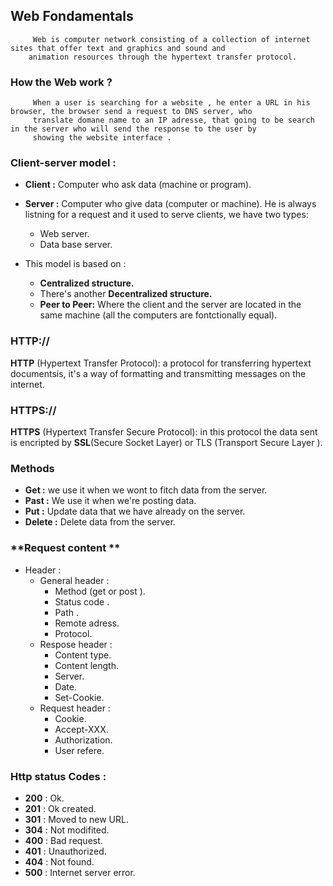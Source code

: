 ## Web Fondamentals
         Web is computer network consisting of a collection of internet sites that offer text and graphics and sound and 
        animation resources through the hypertext transfer protocol.
        
 ### **How the Web work ?**
         When a user is searching for a website , he enter a URL in his browser, the browser send a request to DNS server, who
         translate domane name to an IP adresse, that going to be search in the server who will send the response to the user by
         showing the website interface .
        
 ### **Client-server model :**
 + **Client :** Computer who ask data (machine or program).
 + **Server :** Computer who give data (computer or machine). He is always listning for a request and it used to serve clients, we have two types:
      + Web server.
      + Data base server.
      
 + This model is based on :
      + **Centralized structure.**
      + There's another **Decentralized structure.**
      + **Peer to Peer:** Where the client and the server are located in the same machine (all the computers are fontctionally equal). 
 ### **HTTP://**
 **HTTP** (Hypertext Transfer Protocol): a protocol for transferring hypertext documentsis, it's a way of formatting and transmitting messages on the internet.
 ### **HTTPS://**
 **HTTPS**  (Hypertext Transfer Secure Protocol): in this protocol the data sent is encripted by **SSL**(Secure Socket Layer) or TLS (Transport Secure Layer ).
 
 ### **Methods**
 + **Get :** we use it when we wont to fitch data from the server.
 + **Past :** We use it when we're posting data.
 + **Put :** Update data that we have already on the server.
 + **Delete :** Delete data from the server.
 ### **Request content **
 + Header :
      + General header :
          + Method (get or post ).
          + Status code .
          + Path .
          + Remote adress.
          + Protocol.
      + Respose header :
          + Content type.
          + Content length.
          + Server.
          + Date.
          + Set-Cookie.
      + Request header :
          + Cookie.
          + Accept-XXX.
          + Authorization.
          + User refere.
          
 ### **Http status Codes :**
  + **200** : Ok.
  + **201** : Ok created.
  + **301** : Moved to new URL.
  + **304** : Not modifited.
  + **400** : Bad request.
  + **401** : Unauthorized.
  + **404** : Not found.
  + **500** : Internet server error.

